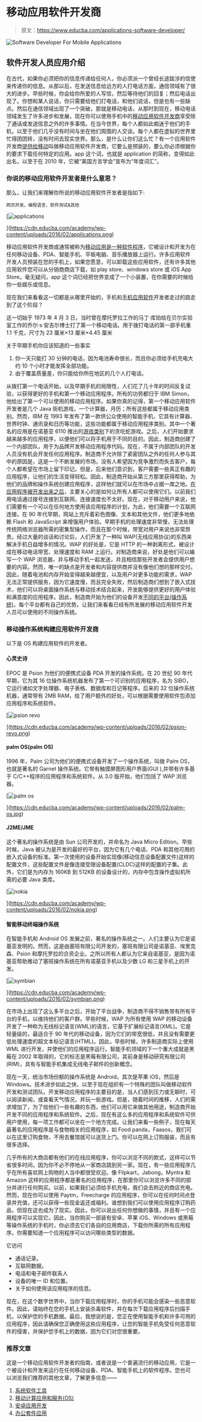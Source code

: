 # 移动应用软件开发商

> 原文：<https://www.educba.com/applications-software-developer/>

![Software Developer For Mobile Applications](img/4823e73cc6797cf11a9713d3f04c2ffe.png)



## 软件开发人员应用介绍

在古代，如果你必须把你的信息传递给任何人，你必须派一个曾经长途跋涉的信使来传递你的信息。从那以后，在发送信息给远方的人打电话方面，通信领域有了很大的进步。早些时候，你会给你所爱的人写信，然后等待他们的回复；然后电话出现了。你想和某人说话，你只需要给他们打电话，和他们说话，但是也有一些缺点。然后在通信领域出现了一个突破，那就是移动电话，从那时到现在，移动电话领域发生了许多进步和发展，现在你可以使用手机中的[移动应用软件开发商](https://www.educba.com/applications-software-developer/ "Mobile Operating Systems to Build Applications")享受除了通话或发送信息之外的许多事情。在当今世界，每个人都如此痴迷于他们的手机，以至于他们几乎没有时间与坐在他们周围的人交谈。每个人都在虚拟的世界里忙得团团转，没有时间去现实世界。那么，是什么让你们这么忙？有一个应用软件开发商[提供给移动](https://www.educba.com/mobile-computing-applications-and-services/ "Mobile Computing Applications and Services")叫做移动应用软件开发商，它要么是预装的，要么你必须根据你的要求下载任何特定的应用。app 这个词，也就是 application 的简称，变得如此出名，以至于在 2010 年，它被“美国方言学会”宣布为“年度词汇”。

### 你说的移动应用软件开发者是什么意思？

那么，让我们来理解你所说的移动应用软件开发者是指如下:

<small>网页开发、编程语言、软件测试&其他</small>

[![applications](img/c6a852174da242b56dbef937f5cc56d7.png)

](https://cdn.educba.com/academy/wp-content/uploads/2016/02/applications.png) 

移动应用软件开发商或通常被称为[移动应用是一种软件程序](https://www.educba.com/mobile-app-development-tool/ "How to Create an Mobile App in 10 Steps")，它被设计和开发为在任何移动设备、PDA、智能手机、平板电脑、音乐播放器上运行。许多应用软件开发人员预装在您的手机上，如果您愿意，可以卸载这些应用软件，还有许多其他应用软件您可以从分销商商店下载，如 play store、windows store 或 iOS App Store。毫无疑问，app 这个词已经把世界变成了一个小装置，在你需要的时候给你一些娱乐或信息。

现在我们来看看这一切都是从哪里开始的，手机和[手机应用软件](https://www.educba.com/mobile-application-software/)开发者走过的路走到了这个阶段？

这一切始于 1973 年 4 月 3 日，当时曾在摩托罗拉工作的马丁·库珀给在贝尔实验室工作的乔尔·s·安吉尔博士打了第一个移动电话。用于拨打电话的第一部手机重 1.1 千克，尺寸为 23 厘米×13 厘米×4.45 厘米

关于早期手机你应该知道的一些事实

1.  你一天只能打 30 分钟的电话，因为电池寿命很长，而且你必须给手机充电大约 10 个小时才能发挥全部功能。
2.  由于覆盖质量差，你只能给你所在地区的几个人打电话。

从拨打第一个电话开始，以及早期手机的局限性，人们花了几十年的时间反复试验，以获得更好的手机和第一个移动应用程序。所有的功劳都归于 IBM Simon，他给出了第一个可以使用的移动应用程序。如果你真的记得，第一个移动应用软件开发者是几个 Java 街机游戏，一个计算器，月历；所有这些都属于移动应用类别。然而，IBM 在 1993 年发布了第一款供公众使用的智能手机，它具有计算器、世界时钟、通讯录和日历等功能，这些功能都属于移动应用程序类别。其中一个著名的应用是在诺基亚 6110 推出的[游戏类别](https://www.educba.com/mobile-games-app/ "How to Build Mobile Games?")下的贪吃蛇游戏。之后，人们开始要求越来越多的应用程序，以便他们可以将手机用于不同的目的。因此，制造商创建了一个内部团队，用于为品牌开发移动应用程序代码。现在，不属于内部团队的开发人员没有机会开发任何应用程序。制造商不允许除了紧密团队之外的任何人参与其中的原因是，这是一个不断发展的市场，没有人希望因为竞争激烈而失去客户，每个人都希望在市场上留下印记。但是，后来他们意识到，客户需要一些真正有趣的应用程序，让他们的生活变得轻松。因此，制造商开始从第三方那里获得帮助，为他们的品牌和操作系统创建应用程序，这样他们就可以在市场中占据一席之地。[在应用程序被开发出来之后](https://www.educba.com/app-development-tool/ "Choose Best Technology for App Development")，主要关心的是如何让所有人都可以使用它们。以前我们用电话通过拨号连接到互联网，连接速度也不太好。现在，对于移动用户来说，他们需要有一个可以在任何地方使用该应用程序的计划，为此，他们需要一个互联网连接。在 90 年代早期，网站上充斥着彩色图像、文本和其他文件，他们更多地依赖 Flash 和 JavaScript 来增强用户体验。早期手机的处理速度非常慢，无法处理传统网络浏览器所需的密集型操作，而且在那个时候，带宽对用户来说也非常昂贵。经过大量的谈话和讨论后，人们开发了一种叫 WAP(无线应用协议)的东西来解决手机日益增多的情况。WAP 的好处是，它是 HTTP 的一种剥离形式，被设计成在移动电话带宽、处理速度和 RAM 上运行。对制造商来说，好处是他们可以编写一个 WAP 浏览器，并与移动手机一起发送，并且相信那些开发者会提供用户想要的内容。然而，唯一的缺点是开发者和内容提供商并没有像他们想的那样交付。因此，随着电池和内存开始变得越来越便宜，以及用户对更多功能的需求，WAP 无法正常提供服务，因为它速度慢，而且完全失败，然后制造商们想到了嵌入式技术，他们可以将桌面操作系统与移动技术结合起来，开发能够提供更好的用户体验和满意度的应用程序。因此，制造商开始为他们的设备开发[不同的平台(操作系统)](https://www.educba.com/applications-software-developer/ "Mobile Operating Systems to Build Applications")，每个平台都有自己的优势。让我们来看看已经有所发展的移动应用软件开发人员可以使用的不同操作系统。

### 移动操作系统构建应用软件开发商

以下是 OS 构建应用软件的开发者。

#### 心灵史诗

EPOC 是 Psion 为他们的便携式设备 PDA 开发的操作系统。在 20 世纪 90 年代早期，它为其 16 位操作系统机器发布了第一个可识别的应用程序，名为 SIBO，它运行诸如文字处理器、电子表格、数据库和日记等程序。后来的 32 位操作系统机器，通常带有 2MB RAM，给了用户额外的好处，可以根据需要使用软件包添加应用程序和系统软件。

[![psion revo](img/9f64b43f4ff1236b2aa66a07185ab92e.png)

](https://cdn.educba.com/academy/wp-content/uploads/2016/02/psion-revo.png) 

#### palm OS(palm OS)

1996 年，Palm 公司为他们的便携式设备开发了一个操作系统，叫做 Palm OS，也就是著名的 Garnet 操作系统。它带有触摸屏图形用户界面(GUI ),并带有许多基于 C/C++程序的应用程序和系统软件。从 3.0 版开始，他们包括了 WAP 浏览器。

[![palm os](img/5ba8475e3b7ac7c6aa796f83561c27b1.png)

](https://cdn.educba.com/academy/wp-content/uploads/2016/02/palm-os.jpg) 

#### J2ME/JME

这个著名的操作系统是由 Sun 公司开发的，并命名为 Java Micro Edition。早些时候，Java 被认为是开发的最好的平台，因为它有几个电话、PDA 和其他可用的嵌入式设备的标准。第一次使用的设备开始实现像(移动信息设备配置文件)这样的配置文件，这些配置文件是像连接受限设备配置(CLDC)这样的配置的子集。此外，它们是为内存为 160KB 到 512KB 的设备设计的，内存中包含操作虚拟机所需的必要 Java 类库。

[![nokia](img/a889fdb44fc1873f91a1c4f9e604dfdb.png)

](https://cdn.educba.com/academy/wp-content/uploads/2016/02/nokia.png) 

#### 智能移动终端操作系统

在智能手机和 Android OS 发展之前，著名的操作系统之一。人们主要认为它是诺基亚发明的。然而，这是由塞班有限公司开发的，塞班有限公司是诺基亚、埃里克森、Psion 和摩托罗拉的合资企业。之所以所有人都认为它来自诺基亚，是因为诺基亚帮助推动了塞班操作系统在所有诺基亚手机以及少数 LG 和三星手机上的开发。

[![symbian](img/35ecc3f68aa8b609d63318c7b3c74203.png)

](https://cdn.educba.com/academy/wp-content/uploads/2016/02/symbian.png) 

在市场上出现了这么多平台之后，开始了平台战争，制造商不得不销售带有所有平台的手机，以维持他们的客户群。早些时候，WAP 为所有使用 WAP 的移动设备开发了一种称为无线标记语言(WML)的语言，它基于扩展标记语言(XML)。它是轻量级的，最适合于 90 年代的移动设备，因为它们的带宽很低，并且没有需要更低处理速度的超文本标记语言(HTML)。因此，早些时候，许多制造商实际上使用 WML 进行开发，并使他们的应用程序运行。智能手机领域的下一个重大成就是黑莓在 2002 年取得的，它的标志是黑莓有限公司，其前身是移动研究有限公司(RIM)，具有与智能手机集成无线电子邮件的创新概念。

现在一天，统治市场份额的操作系统是 Android，其次是苹果 iOS，然后是 Windows。技术进步如此之快，以至于现在组织有一个特殊的团队叫做移动软件开发和测试团队。开发移动应用程序的主要目的是，当人们感到压力或无聊时，可以阅读新闻，或查看天气情况，并玩一些游戏。但是，随着时间的推移，人们的需求增加了，为了给他们一些有趣的东西，他们可以用它来做其他用途，制造商开始开发不同的应用程序和系统软件。之后，现在有这么多的应用程序和系统软件可供用户使用，每一项工作都可以坐在一个地方完成。让我们来看一些例子，现在每天最著名的应用程序是与食物相关的应用程序，如 Food panda，Faasos，我们可以在这里订购食物，不用去餐馆就可以送货上门。你可以在网上订购服装，而且有很多选择。

几乎所有的大商店都有他们的在线应用程序，你可以浏览不同的款式，这样可以节省很多时间，因为你不必不停地从一家商店跳到另一家。现在，有一些应用程序几乎在所有喜欢网上购物的人当中都很受欢迎。像 Flipkart，Jabong，Myntra 和 Amazon 这样的应用程序都是著名的应用程序，在那里你可以浏览许多不同的部分并进行任何购买。以前，如果我们必须给手机充电，我们会去附近的商店充电。然而，现在你可以使用 Paytm，Freecharge 的应用程序，你可以在任何时间点登录并充值，还可以获得一些现金返还或福利。谁想到我们可以使用应用程序订购药品，但现在这也成为了现实。因此，你可以说出任何你想做的事情，并且有一个应用程序可以实现它。因此，当你购买一部装有安卓、苹果 iOS、Windows 或黑莓等操作系统的手机时，你必须去它们各自的应用商店，下载你所需的所有应用程序。你需要知道一个应用程序可以访问哪些类型的数据。

它访问

*   通话记录。
*   互联网数据。
*   电话和电子邮件联系人
*   设备的唯一 ID 和位置。
*   关于如何使用该应用程序的信息。

现在，在这个数字世界中，当你下载应用程序时，你的手机可能会感染一些恶意软件。因此，请始终在您的手机上安装杀毒软件，并在每次下载应用程序后扫描手机，以保护您的手机数据。最后，我想说的是，您正在使用智能手机和许多可用的应用程序，因此请确保您正确使用这些应用程序，让您的智能手机免受任何恶意软件的侵害，并保护您手机上的数据，因为它们对您很重要。

### 推荐文章

这是一个移动应用软件开发者的指南，或者说是一个普遍流行的移动应用，它是一个被设计和开发来运行在任何移动设备、PDA、智能手机上的软件程序。您也可以浏览我们推荐的其他文章，了解更多信息——

1.  [系统软件工具](https://www.educba.com/system-software-tools/)
2.  [移动计算应用和服务(OS)](https://www.educba.com/mobile-computing-applications-and-services/)
3.  [安卓应用开发](https://www.educba.com/android-apps-development/)
4.  [办公套件应用](https://www.educba.com/office-suite-applications/)





